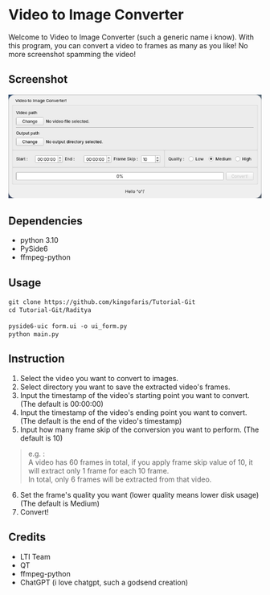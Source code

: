 # Video to Image Converter
Welcome to Video to Image Converter (such a generic name i know). With this program, you can convert a video to frames as many as you like!
No more screenshot spamming the video!

## Screenshot
![image](image/image_1.png)

## Dependencies
- python 3.10
- PySide6
- ffmpeg-python

## Usage
```
git clone https://github.com/kingofaris/Tutorial-Git
cd Tutorial-Git/Raditya

pyside6-uic form.ui -o ui_form.py
python main.py
```

## Instruction
1. Select the video you want to convert to images.
2. Select directory you want to save the extracted video's frames.
3. Input the timestamp of the video's starting point you want to convert. (The default is 00:00:00)
4. Input the timestamp of the video's ending point you want to convert. (The default is the end of the video's timestamp)
5. Input how many frame skip of the conversion you want to perform. (The default is 10)
> e.g. :\
> A video has 60 frames in total, if you apply frame skip value of 10, it will extract only 1 frame for each 10 frame.\
> In total, only 6 frames will be extracted from that video.

6. Set the frame's quality you want (lower quality means lower disk usage) (The default is Medium)
7. Convert!

## Credits
- LTI Team
- QT
- ffmpeg-python
- ChatGPT (i love chatgpt, such a godsend creation)
